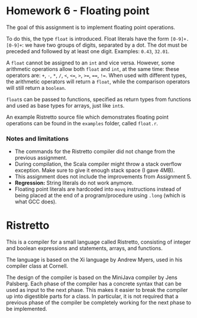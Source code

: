 # Homework 6 - Floating point

The goal of this assignment is to implement floating point operations.

To do this, the type `float` is introduced.
Float literals have the form `[0-9]+.[0-9]+`: we have two groups of digits,
separated by a dot. The dot must be preceded and followed by at least one digit.
Examples: `0.43`, `32.01`.

A `float` cannot be assigned to an `int` and vice versa.
However, some arithmetic operations allow both `float` and `int`, at the same
time: these operators are: `+`, `-`, `*`, `/`, `<`, `<=`, `>`, `>=`, `==`, `!=`.
When used with different types, the arithmetic operators will return a `float`,
while the comparison operators will still return a `boolean`.

`float`s can be passed to functions, specified as return types from functions
and used as base types for arrays, just like `int`s.

An example Ristretto source file which demonstrates floating point operations
can be found in the `examples` folder, called `float.r`.

### Notes and limitations

- The commands for the Ristretto compiler did not change from the previous
  assignment.
- During compilation, the Scala compiler might throw a stack overflow exception. 
  Make sure to give it enough stack space (I gave 4MB).
- This assignment does not include the improvements from Assignment 5.
- **Regression:** String literals do not work anymore.
- Floating point literals are hardcoded into `movq` instructions instead of
  being placed at the end of a program/procedure using `.long` (which is what
  GCC does).

# Ristretto

This is a compiler for a small language called Ristretto, consisting of integer
and boolean expressions and statements, arrays, and functions.

The language is based on the Xi language by Andrew Myers,
used in his compiler class at Cornell.

The design of the compiler is based on the MiniJava compiler
by Jens Palsberg. Each phase of the compiler has a concrete syntax
that can be used as input to the next phase. This makes it easier
to break the compiler up into digestible parts for a class.
In particular, it is not required that a previous phase of the compiler
be completely working for the next phase to be implemented.
